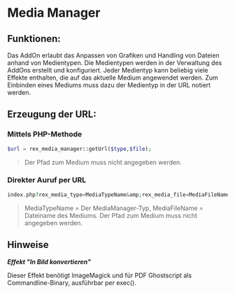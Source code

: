# Media Manager

## Funktionen:

Das AddOn erlaubt das Anpassen von Grafiken und Handling von Dateien anhand von Medientypen. Die Medientypen werden in der Verwaltung des AddOns erstellt und konfiguriert. Jeder Medientyp kann beliebig viele Effekte enthalten, die auf das aktuelle Medium angewendet werden. Zum Einbinden eines Mediums muss dazu der Medientyp in der URL notiert werden.


## Erzeugung der URL:

### Mittels PHP-Methode

```php
$url = rex_media_manager::getUrl($type,$file); 
```
> Der Pfad zum Medium muss nicht angegeben werden.

### Direkter Auruf per URL 

```php
index.php?rex_media_type=MediaTypeName&amp;rex_media_file=MediaFileName
```

> MediaTypeName = Der MediaManager-Typ, MediaFileName = Dateiname des Mediums. Der Pfad zum Medium muss nicht angegeben werden.  

## Hinweise

***Effekt "In Bild konvertieren"***

Dieser Effekt benötigt ImageMagick und für PDF Ghostscript als Commandline-Binary, ausführbar per exec().
